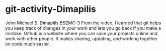 # git-activity-Dimapilis
John Michael S. Dimapilis
BSEMC-3
From the video, I learned that git helps you keep track of changes in your work and lets you go back if you make a mistake. Github is a website where you can save your projects online and work with other people. It makes sharing, updating, and working together on code much easier.
